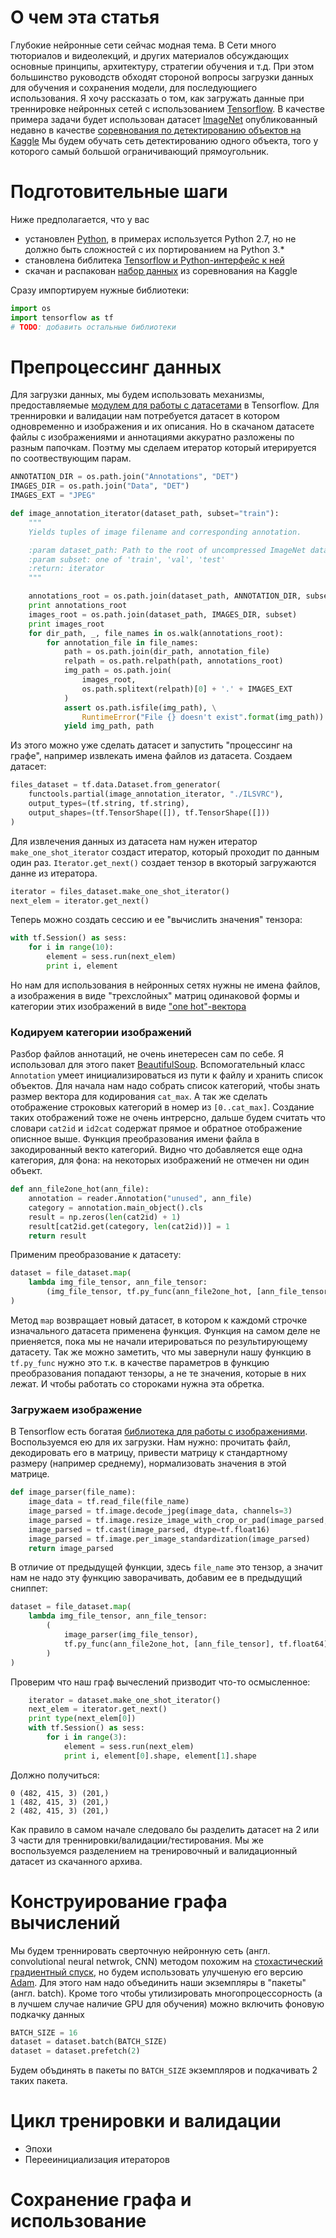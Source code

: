 О чем эта статья
================
Глубокие нейронные сети сейчас модная тема.
В Сети много тюториалов и видеолекций, и других материалов обсуждающих 
основные принципы, архитектуру, стратегии обучения и т.д.
При этом большинство руководств обходят стороной вопросы загрузки
данных для обучения и сохранения модели, для последующиего использования.
Я хочу рассказать о том, как загружать данные при треннировке нейронных
сетей с использованием [Tensorflow][1].
В качестве примера задачи будет использован датасет [ImageNet][2]
опубликованный недавно в качестве [соревнования по детектированию объектов на Kaggle][3]
Мы будем обучать сеть детектированию одного объекта, того у
которого самый большой ограничивающий прямоугольник.

Подготовительные шаги
=====================
Ниже предполагается, что у вас
  * установлен [Python][python_org], в примерах используется Python 2.7,
  но не должно быть сложностей с их портированием на Python 3.* 
  * становлена библитека [Tensorflow и Python-интерфейс к ней][install_tensorflow]
  * скачан и распакован [набор данных][download_dataset] из соревнования на Kaggle 

Сразу импортируем нужные библиотеки:

```python
import os
import tensorflow as tf
# TODO: добавить остальные библиотеки
```

Препроцессинг данных
====================
Для загрузки данных, мы будем использовать механизмы, предоставляемые
[модулем для работы с датасетами][tf_dataset] в Tensorflow.
Для треннировки и валидации нам потребуется датасет в котором
одновременно и изображения и их описания. Но в скачаном датасете 
файлы с изображениями и аннотациями аккуратно разложены по разным папочкам.
Поэтму мы сделаем итератор который итерируется по соотвествующим парам.
```python
ANNOTATION_DIR = os.path.join("Annotations", "DET")
IMAGES_DIR = os.path.join("Data", "DET")
IMAGES_EXT = "JPEG"

def image_annotation_iterator(dataset_path, subset="train"):
    """
    Yields tuples of image filename and corresponding annotation.

    :param dataset_path: Path to the root of uncompressed ImageNet dataset
    :param subset: one of 'train', 'val', 'test'
    :return: iterator
    """

    annotations_root = os.path.join(dataset_path, ANNOTATION_DIR, subset)
    print annotations_root
    images_root = os.path.join(dataset_path, IMAGES_DIR, subset)
    print images_root
    for dir_path, _, file_names in os.walk(annotations_root):
        for annotation_file in file_names:
            path = os.path.join(dir_path, annotation_file)
            relpath = os.path.relpath(path, annotations_root)
            img_path = os.path.join(
                images_root,
                os.path.splitext(relpath)[0] + '.' + IMAGES_EXT
            )
            assert os.path.isfile(img_path), \
                RuntimeError("File {} doesn't exist".format(img_path))
            yield img_path, path
```

Из этого можно уже сделать датасет и запустить "процессинг на графе",
например извлекать имена файлов из датасета.
Создаем датасет: 
```python
files_dataset = tf.data.Dataset.from_generator(
    functools.partial(image_annotation_iterator, "./ILSVRC"),
    output_types=(tf.string, tf.string),
    output_shapes=(tf.TensorShape([]), tf.TensorShape([]))
)
```

Для извлечения данных из датасета нам нужен итератор
`make_one_shot_iterator` создаст итератор, который проходит по 
данным один раз. `Iterator.get_next()` создает тензор в вкоторый загружаются
данне из итератора.
```python
iterator = files_dataset.make_one_shot_iterator()
next_elem = iterator.get_next()
```
Теперь можно создать сессию и ее "вычислить значения" тензора:
```python
with tf.Session() as sess:
    for i in range(10):
        element = sess.run(next_elem)
        print i, element
```
Но нам для использования в нейронных сетях нужны не имена файлов, а изображения
в виде "трехслойных" матриц одинаковой формы и категории этих изображений в виде
["one hot"-вектора][one_hot_rus_wiki] 

### Кодируем категории изображений
Разбор файлов аннотаций, не очень инетересен сам по себе. Я использовал для 
этого пакет [BeautifulSoup][beautiful_soup]. Вспомогательный класс `Annotation`
умеет инициализироваться из пути к файлу и хранить список объектов.
Для начала нам надо собрать список категорий, чтобы знать размер вектора для
кодирования `cat_max`. А так же сделать отображение строковых
категорий в номер из `[0..cat_max]`. Создание таких отображений тоже не очень
интрерсно, дальше будем считать что словари `cat2id` и `id2cat` содержат
прямое и обратное отображение описнное выше.
Функция преобразования имени файла в закодированный векто категорий.
Видно что добавляется еще одна категория, для фона: на некоторых изображений
не отмечен ни один объект.
```python
def ann_file2one_hot(ann_file):
    annotation = reader.Annotation("unused", ann_file)
    category = annotation.main_object().cls
    result = np.zeros(len(cat2id) + 1)
    result[cat2id.get(category, len(cat2id))] = 1
    return result
```
Применим преобразование к датасету:
```python
dataset = file_dataset.map(
    lambda img_file_tensor, ann_file_tensor:
        (img_file_tensor, tf.py_func(ann_file2one_hot, [ann_file_tensor], tf.float64))
)
```
Метод `map` возвращает новый датасет, в котором к каждомй строчке изначального
датасета применена функция. Функция на самом деле не приеняется, пока мы
не начали итерироваться по результирующему датасету.
Так же можно заметить, что мы завернули нашу функцию в `tf.py_func` нужно это
т.к. в качестве параметров в функцию преобразования попадают тензоры, а не
те значения, которые в них лежат.
И чтобы работать со стороками нужна эта обретка.

### Загружаем изображение
В Tensorflow есть богатая [библиотека для работы с изображениями][tf_image].
Воспользуемся ею для их загрузки. Нам нужно: прочитать файл, декодировать его
в матрицу, привести матрицу к стандартному размеру (например среднему),
нормализовать значения
в этой матрице.
```python
def image_parser(file_name):
    image_data = tf.read_file(file_name)
    image_parsed = tf.image.decode_jpeg(image_data, channels=3)
    image_parsed = tf.image.resize_image_with_crop_or_pad(image_parsed, 482, 415)
    image_parsed = tf.cast(image_parsed, dtype=tf.float16)
    image_parsed = tf.image.per_image_standardization(image_parsed)
    return image_parsed
```
В отличие от предыдущей функции, здесь `file_name` это тензор, а значит 
нам не надо эту функцию заворачивать, добавим ее в предыдущий сниппет:
```python
dataset = file_dataset.map(
    lambda img_file_tensor, ann_file_tensor:
        (
            image_parser(img_file_tensor),
            tf.py_func(ann_file2one_hot, [ann_file_tensor], tf.float64)
        )
)
```
Проверим что наш граф вычеслений призводит что-то осмысленное:
```python
    iterator = dataset.make_one_shot_iterator()
    next_elem = iterator.get_next()
    print type(next_elem[0])
    with tf.Session() as sess:
        for i in range(3):
            element = sess.run(next_elem)
            print i, element[0].shape, element[1].shape
```
Должно получиться:
```text
0 (482, 415, 3) (201,)
1 (482, 415, 3) (201,)
2 (482, 415, 3) (201,)
```
Как правило в самом начале следовало бы разделить датасет на 2 или 3 части для
треннировки/валидации/тестирования. Мы же воспользуемся разделением на
тренировочный и валидационный датасет из скачанного архива.

Конструирование графа вычислений
================================
Мы будем треннировать сверточную нейронную сеть (англ. convolutional neural netwrok, CNN)
методом похожим на [стохастический градиентный спуск][SGD], но будем использовать
улучшеную его версию [Adam][adam_optimizer]. Для этого нам надо объединить
наши экземпляры в "пакеты" (англ. batch). Кроме того чтобы утилизировать
многопроцессорность (а в лучшем случае наличие GPU для обучения) можно включить
фоновую подкачку данных
```python
BATCH_SIZE = 16
dataset = dataset.batch(BATCH_SIZE)
dataset = dataset.prefetch(2) 
```
Будем объдинять в пакеты по `BATCH_SIZE` экземпляров и подкачивать 2 таких пакета.



Цикл тренировки и валидации
===========================
  * Эпохи
  * Перееинициализация итераторов

Сохранение графа и использование
================================

[1]: https://www.tensorflow.org/
[2]: http://www.image-net.org/
[3]: https://www.kaggle.com/c/imagenet-object-detection-challenge
[python_org]: https://www.python.org/
[install_tensorflow]: https://www.tensorflow.org/install/
[download_dataset]:https://www.kaggle.com/c/imagenet-object-detection-challenge/data
[tf_dataset]: https://www.tensorflow.org/versions/master/api_guides/python/input_dataset
[one_hot_rus_wiki]: https://ru.wikipedia.org/wiki/Унитарный_код
[beautiful_soup]: https://pypi.python.org/pypi/beautifulsoup4
[tf_image]: https://www.tensorflow.org/api_docs/python/tf/image
[SGD]: https://habrahabr.ru/company/ods/blog/326418/#stohasticheskiy-gradientnyy-spusk-i-onlayn-podhod-k-obucheniyu
[adam_optimizer]: https://arxiv.org/abs/1412.6980